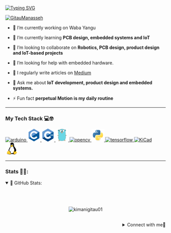 [![Typing SVG](https://readme-typing-svg.demolab.com?font=Fira+Code&pause=1000&color=C61FF7&width=435&lines=Hello+There+%F0%9F%91%8B%2C+I'm+Manasseh+Gitau%2C;An+Embedded+software+Developer%2C;Electronics+Hobbyist+and+Tinkerer%2C;Aspiring+Embedded+IoT+Engineer)](https://git.io/typing-svg)

<p align="left"> <a href="https://twitter.com/GitauManasseh" target="blank"><img src="https://img.shields.io/twitter/follow/GitauManasseh?logo=twitter&style=for-the-badge" alt="GitauManasseh" /></a> </p>

- 🔭 I’m currently working on Waba Yangu

- 🌱 I’m currently learning **PCB design, embedded systems and  IoT**

- 👯 I’m looking to collaborate on **Robotics, PCB design, product design and IoT-based projects**

- 🤝 I’m looking for help with embedded hardware.

- 📝 I regularly write articles on [Medium](https://medium.com/)

- 💬 Ask me about **IoT development, product design and embedded systems.**

- ⚡ Fun fact **perpetual Motion is my daily routine**
___
<h3 align="left">My Tech Stack 💻🤓 </h3>

<p align="left"> <a href="https://www.arduino.cc/" target="_blank" rel="noreferrer"> <img src="https://cdn.worldvectorlogo.com/logos/arduino-1.svg" alt="arduino" width="40" height="40"/> </a> <a href="https://www.cprogramming.com/" target="_blank" rel="noreferrer"> <img src="https://raw.githubusercontent.com/devicons/devicon/master/icons/c/c-original.svg" alt="c" width="40" height="40"/> </a> <a href="https://www.w3schools.com/cpp/" target="_blank" rel="noreferrer"> <img src="https://raw.githubusercontent.com/devicons/devicon/master/icons/cplusplus/cplusplus-original.svg" alt="cplusplus" width="40" height="40"/> </a> <a href="https://golang.org" target="_blank" rel="noreferrer"> <img src="https://raw.githubusercontent.com/devicons/devicon/master/icons/go/go-original.svg" alt="go" width="40" height="40"/> </a> <a href="https://opencv.org/" target="_blank" rel="noreferrer"> <img src="https://www.vectorlogo.zone/logos/opencv/opencv-icon.svg" alt="opencv" width="40" height="40"/> </a> <a href="https://www.python.org" target="_blank" rel="noreferrer"> <img src="https://raw.githubusercontent.com/devicons/devicon/master/icons/python/python-original.svg" alt="python" width="40" height="40"/> </a> <a href="https://www.tensorflow.org" target="_blank" rel="noreferrer"> <img src="https://www.vectorlogo.zone/logos/tensorflow/tensorflow-icon.svg" alt="tensorflow" width="40" height="40"/> </a> <a href="https://kicad-pcb.org/" target="_blank"><img src="https://cdn.icon-icons.com/icons2/1381/PNG/512/kicad_94309.png" alt="KiCad" width="50" height="50"></a><a href="https://www.linux.org/" target="_blank" rel="noreferrer"> <img src="https://raw.githubusercontent.com/devicons/devicon/master/icons/linux/linux-original.svg" alt="linux" width="40" height="40"/> </a></p>

---

### Stats 🦾🥇:
<details open="">
    <summary>
    📔 GitHub Stats:
    </summary>
    <br>
    <p align="center">
<!--         <a href="https://github.com/kimanigitau01">
            <img align="center"  
            height="175px" 
            src="https://github-readme-stats.vercel.app/api/top-langs?username=tyke01&show_icons=true&count_private=true&locale=en&layout=compact&theme=tokyonight" alt="kimanigitau01" 
            height="192px" 
            width="49.5%"/>
        </a> -->
<!--         <a href="https://github.com/kimanigitau01">
            <img align="center" 
            height="175px"  
            src="https://github-readme-streak-stats.herokuapp.com/?user=kimanigitau01&&theme=tokyonight" alt="kimanigitau01"
            height="192px" 
            width="49.5%"/> -->
        </a>
        <br><br>
        <img align="center" 
        src="https://github-readme-stats.vercel.app/api/wakatime?username=kimanigitau01&layout=compact&theme=tokyonight" alt="kimanigitau01"/>
        <br><br>
<!--         <a href="https://github.com/kimanigitau01">
            <img src="https://github-profile-summary-cards.vercel.app/api/cards/profile-details?username=kimanigitau01&theme=tokyonight" alt="kimanigitau01"/>
        </a> -->
    </p>
 
<details align="right">
    <summary>
        Connect with me🧍
    </summary> 
<p align="left">
<a href="https://twitter.com/GitauManasseh" target="blank"><img align="center" src="https://raw.githubusercontent.com/rahuldkjain/github-profile-readme-generator/master/src/images/icons/Social/twitter.svg" alt="GitauManasseh" height="30" width="40" /></a>
<a href="https://linkedin.com/in/manasseh-gitau-756726224/" target="blank"><img align="center" src="https://raw.githubusercontent.com/rahuldkjain/github-profile-readme-generator/master/src/images/icons/Social/linked-in-alt.svg" alt="manasseh-gitau-756726224/" height="30" width="40" /></a>
<a href="https://stackoverflow.com/users/21278771" target="blank"><img align="center" src="https://raw.githubusercontent.com/rahuldkjain/github-profile-readme-generator/master/src/images/icons/Social/stack-overflow.svg" alt="21278771" height="30" width="40" /></a>
<a href="https://medium.com/@gitaumanasseh1" target="blank"><img align="center" src="https://raw.githubusercontent.com/rahuldkjain/github-profile-readme-generator/master/src/images/icons/Social/medium.svg" alt="@gitaumanasseh1" height="30" width="40" /></a>
<a href="https://www.leetcode.com/kimanigitau01" target="blank"><img align="center" src="https://raw.githubusercontent.com/rahuldkjain/github-profile-readme-generator/master/src/images/icons/Social/leet-code.svg" alt="kimanigitau01" height="30" width="40" /></a>
</p>
<a href="https://visitcount.itsvg.in">
  <img src="https://visitcount.itsvg.in/api?id=kimanigitau01&label=Profile%20Views&color=1&icon=0&pretty=false" />
</a>
